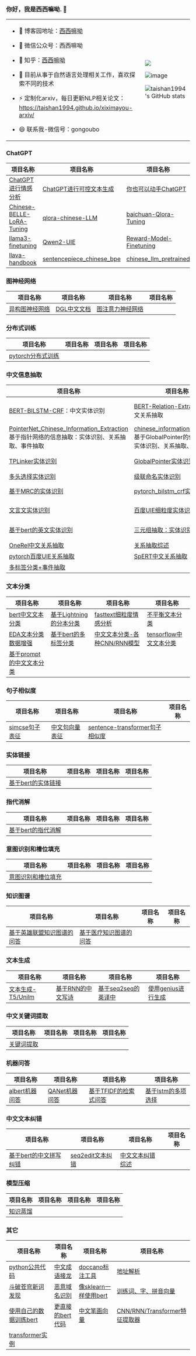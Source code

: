 <!--
### Hi there 👋
**taishan1994/taishan1994** is a ✨ _special_ ✨ repository because its `README.md` (this file) appears on your GitHub profile.

Here are some ideas to get you started:

- 🔭 I’m currently working on ...
- 🌱 I’m currently learning ...
- 👯 I’m looking to collaborate on ...
- 🤔 I’m looking for help with ...
- 💬 Ask me about ...
- 📫 How to reach me: ...
- 😄 Pronouns: ...
- ⚡ Fun fact: ...
-->

### 你好，我是西西嘛呦. 👋
<table>
<tr>
<td>
  
- 🌱 博客园地址：<a href="https://www.cnblogs.com/xiximayou/">西西嘛呦</a><br>
  
- 👯 微信公众号：西西嘛呦<br>

- 🔭 知乎：<a href="https://www.zhihu.com/people/gong-ou-bo">西西嘛呦</a><br>

- 🤔 目前从事于自然语言处理相关工作，喜欢探索不同的技术<br>

- ⚡ 定制化arxiv，每日更新NLP相关论文：https://taishan1994.github.io/xiximayou-arxiv/<br>

- 😄 联系我-微信号：gongoubo<br>
  
</td>
<td>

  ![](https://komarev.com/ghpvc/?username=taishan1994&color=ff69b4&style=for-the-badge)

  ![image](https://user-images.githubusercontent.com/27845149/185775092-dff60fa2-ce4a-469b-96a7-fc2dd9f8cb33.png)
  
  ![taishan1994's GitHub stats](https://github-readme-stats.vercel.app/api?username=taishan1994&show_icons=true&theme=aura)
  
</td>
</tr>
</table>

<!--
<strong>Check out my work below!</strong>
<br><br>
<a href="https://github.com/taishan1994">
  <img src="https://badges.pufler.dev/visits/taishan1994/taishan1994?style=flat-square&color=black&logo=github">
</a>
<a href="https://github.com/taishan1994">
  <img src="https://badges.pufler.dev/years/taishan1994?style=flat-square&color=black&logo=github">
</a>
<a href="https://github.com/taishan1994?tab=repositories">
  <img src="https://badges.pufler.dev/repos/taishan1994?style=flat-square&color=black&logo=github">
</a>
<a href="https://github.com/taishan1994">

  <img src="https://badges.pufler.dev/commits/monthly/taishan1994?style=flat-square&color=black&logo=github">
</a>
<br><br>
-->

<!--
<img src="https://github-readme-stats.vercel.app/api?username=taishan1994&show_icons=true&hide_border=true">
-->
### ChatGPT

| 项目名称                                                     | 项目名称                                                     | 项目名称                                                     | 项目名称                                                     |
| ------------------------------------------------------------ | ------------------------------------------------------------ | ------------------------------------------------------------ | ------------------------------------------------------------ |
| [ChatGPT进行情感分析](https://github.com/taishan1994/ChatABSA) | [ChatGPT进行可控文本生成](https://github.com/taishan1994/ChatCTG) | [你也可以动手ChatGPT](https://github.com/taishan1994/PPO_Chinese_Generate) | [ChatGLM-LoRA-Tuning](https://github.com/taishan1994/ChatGLM-LoRA-Tuning) |
| [Chinese-BELLE-LoRA-Tuning](https://github.com/taishan1994/Chinese-BELLE-LoRA-Tuning) | [qlora-chinese-LLM](https://github.com/taishan1994/qlora-chinese-LLM) | [baichuan-Qlora-Tuning](https://github.com/taishan1994/baichuan-Qlora-Tuning) | [langchain-learning](https://github.com/taishan1994/langchain-learning) |
| [llama3-finetuning](https://github.com/taishan1994/Llama3-Finetuning) | [Qwen2-UIE](https://github.com/taishan1994/Qwen2-UIE)        | [Reward-Model-Finetuning](https://github.com/taishan1994/Reward-Model-Finetuning) | [DPO-Finetuning](https://github.com/taishan1994/DPO-Finetuning) |
| [llava-handbook](https://github.com/taishan1994/llava-handbook) | [sentencepiece_chinese_bpe](https://github.com/taishan1994/sentencepiece_chinese_bpe) | [chinese_llm_pretrained](https://github.com/taishan1994/chinese_llm_pretrained) | [chinese_llm_sft](https://github.com/taishan1994/chinese_llm_sft) |

### 图神经网络

| 项目名称                                                     | 项目名称                                                     | 项目名称                                                     | 项目名称 |
| ------------------------------------------------------------ | ------------------------------------------------------------ | ------------------------------------------------------------ | ------------------------------------------------------------ |
| [异构图神经网络](https://github.com/taishan1994/pytorch_HAN) | [DGL中文文档](https://github.com/taishan1994/DGL_Chinese_Manual) | [图注意力神经网络](https://github.com/taishan1994/pytorch_gat) |          |

### 分布式训练

| 项目名称                                                     | 项目名称 | 项目名称 | 项目名称 |
| ------------------------------------------------------------ | ------------------------------------------------------------ | ------------------------------------------------------------ | ------------------------------------------------------------ |
| [pytorch分布式训练](https://github.com/taishan1994/pytorch-distributed-NLP) |          |          |          |

### 中文信息抽取
| 项目名称                                                     | 项目名称                                                     | 项目名称                                                     | 项目名称                                                     |
| ------------------------------------------------------------ | ------------------------------------------------------------ | ------------------------------------------------------------ | ------------------------------------------------------------ |
| [BERT-BILSTM-CRF](https://github.com/taishan1994/BERT-BILSTM-CRF)：中文实体识别 | [BERT-Relation-Extraction](https://github.com/taishan1994/BERT-Relation-Extraction)：中文关系抽取 | [BERT-ABSA](https://github.com/taishan1994/BERT-ABSA)：中文方面级情感分析 | [BERT-Event-Extraction](https://github.com/taishan1994/BERT-Event-Extraction) 中文事件抽取 |
| [PointerNet_Chinese_Information_Extraction ](https://github.com/taishan1994/PointerNet_Chinese_Information_Extraction)基于指针网络的信息抽取：实体识别、关系抽取、事件抽取 | [chinese_information_extraction](https://github.com/taishan1994/chinese_information_extraction) 基于GlobalPointer的信息抽取：实体识别、关系抽取、事件抽取 | [pytorch_bert_bilstm_crf实体识别](https://github.com/taishan1994/pytorch_bert_bilstm_crf_ner) | [中文命名实体识别综述](https://github.com/taishan1994/awesome-chinese-ner) |
| [TPLinker实体识别](https://github.com/taishan1994/pytorch_TPLinker_Plus_Ner) | [GlobalPointer实体识别](https://github.com/taishan1994/pytorch_GlobalPointer_Ner) | [pytorch版本的百度UIE信息抽取](https://github.com/taishan1994/pytorch_uie_ner) | [OneVersusRest实体识别](https://github.com/taishan1994/pytorch_OneVersusRest_Ner) |
| [多头选择实体识别](https://github.com/taishan1994/pytorch_Multi_Head_Selection_Ner) | [级联命名实体识别](https://github.com/taishan1994/pytorch_Cascade_Bert_Ner) | [albert属性抽取](https://github.com/taishan1994/pytorch_chinese_albert_attribute_extraction) | [W2NER实体识别](https://github.com/taishan1994/W2NER_predict) |
| [基于MRC的实体识别](https://github.com/taishan1994/BERT_MRC_NER_chinese) | [pytorch_bilstm_crf实体识别](https://github.com/taishan1994/pytorch_bilstm_crf_chinese_ner) | [三种架构进行实体识别](https://github.com/taishan1994/pytorch_ner_v1) | [tensorflow_bilstm_crf实体识别](https://github.com/taishan1994/tensorflow-bilstm-crf) |
| [文言文实体识别](https://github.com/taishan1994/classical_chinese_extraction) | [百度UIE细粒度实体识别](https://github.com/taishan1994/UIE_CLUENER) | [基于biaffine进行实体识别](https://github.com/taishan1994/pytorch_chinese_biaffine_ner) | [融合字形+拼音信息的bert中文实体识别](https://github.com/taishan1994/pytorch_bert_chinese_ner) |
| [基于bert的英文实体识别](https://github.com/taishan1994/pytorch_bert_english_ner) | [三元组抽取：实体识别+关系抽取](https://github.com/taishan1994/pytorch_triple_extraction) | [GlobalPointer三元组抽取](https://github.com/taishan1994/pytorch_GlobalPointer_triple_extraction) | [CaseRel三元组抽取](https://github.com/taishan1994/pytorch_casrel_triple_extraction) |
| [OneRel中文关系抽取](https://github.com/taishan1994/OneRel_chinese) | [关系抽取综述](https://github.com/taishan1994/awesome-relation-extraction) | [基于bert的关系抽取](https://github.com/taishan1994/pytorch_bert_relation_extraction) | [基于LTP的三元组抽取](https://github.com/taishan1994/ltp_triple_extraction) |
| [pytorch百度UIE关系抽取](https://github.com/taishan1994/pytorch_uie_re) | [SpERT中文关系抽取](https://github.com/taishan1994/SpERT_chinese) | [文言文关系抽取](https://github.com/taishan1994/classical_chinese_extraction) |                                                              |
| [多标签分类+事件抽取](https://github.com/taishan1994/pytorch_bert_event_extraction) |                                                              |                                                              |                                                              |

### 文本分类

| 项目名称                                                     | 项目名称                                                     | 项目名称                                                     | 项目名称                                                     |
| ------------------------------------------------------------ | ------------------------------------------------------------ | ------------------------------------------------------------ | ------------------------------------------------------------ |
| [bert中文文本分类](https://github.com/taishan1994/pytorch_bert_chinese_classification) | [基于Lightning的分本分类](https://github.com/taishan1994/pytorch_lightning_text_classification) | [fasttext细粒度情感分析](https://github.com/taishan1994/fasttext_chinese_ABSA) | [不平衡文本分类](https://github.com/taishan1994/pytorch_unbalanced_text_classification) |
| [EDA文本分类数据增强](https://github.com/taishan1994/eda_for_chinese_text_classification) | [基于bert的多标签分类](https://github.com/taishan1994/pytorch_bert_multi_classification) | [中文文本分类-各种CNN/RNN模型](https://github.com/taishan1994/pytorch_chinese_text_classification) | [tensorflow中文文本分类](https://github.com/taishan1994/tensorflow-text-classification) |
| [基于prompt的中文文本分类](https://github.com/taishan1994/prompt_text_classification) |                                                              |                                                              |                                                              |

### 句子相似度

| 项目名称                                                     | 项目名称                                                     | 项目名称                                                     | 项目名称 |
| ------------------------------------------------------------ | ------------------------------------------------------------ | ------------------------------------------------------------ | ------------------------------------------------------------ |
| [simcse句子表征](https://github.com/taishan1994/simcse_chinese_sentence_vector) | [中文句向量表征](https://github.com/taishan1994/chinese_sentence_embeddings) | [sentence-transformer句子相似度](https://github.com/taishan1994/sbert_text_similarity) |          |

### 实体链接

| 项目名称                                                     | 项目名称 | 项目名称 | 项目名称 |
| ------------------------------------------------------------ | -------- | -------- | -------- |
| [基于bert的实体链接](https://github.com/taishan1994/pytorch_bert_entity_linking) |          |          |          |

### 指代消解

| 项目名称                                                     | 项目名称 | 项目名称 | 项目名称 |
| ------------------------------------------------------------ | ------------------------------------------------------------ | ------------------------------------------------------------ | ------------------------------------------------------------ |
| [基于bert的指代消解](https://github.com/taishan1994/pytorch_bert_coreference_resolution) |          |          |          |

### 意图识别和槽位填充

| 项目名称                                                     | 项目名称 | 项目名称 | 项目名称 |
| ------------------------------------------------------------ | ------------------------------------------------------------ | ------------------------------------------------------------ | ------------------------------------------------------------ |
| [意图识别和槽位填充](https://github.com/taishan1994/pytorch_bert_intent_classification_and_slot_filling) |          |          |          |

### 知识图谱

| 项目名称                                                     | 项目名称                                                     | 项目名称 | 项目名称 |
| ------------------------------------------------------------ | ------------------------------------------------------------ | ------------------------------------------------------------ | ------------------------------------------------------------ |
| [基于英雄联盟知识图谱的问答](https://github.com/taishan1994/lol_knowledge_graph_qa) | [基于医疗知识图谱的问答](https://github.com/taishan1994/medical_question_and_answer_knowledge_graph) |          |          |

### 文本生成

| 项目名称                                                     | 项目名称                                                     | 项目名称                                                     | 项目名称                                                     |
| ------------------------------------------------------------ | ------------------------------------------------------------ | ------------------------------------------------------------ | ------------------------------------------------------------ |
| [文本生成-T5/Unilm](https://github.com/taishan1994/pytorch_Chinese_Generate) | [基于RNN的中文写诗](https://github.com/taishan1994/pytorch_peot_rnn) | [基于seq2seq的英译中](https://github.com/taishan1994/seq2seq_english_to_chinese) | [使用genius进行生成](https://github.com/taishan1994/genius_for_your_data) |

### 中文关键词提取

| 项目名称                                                     | 项目名称 | 项目名称 | 项目名称 |
| ------------------------------------------------------------ | ------------------------------------------------------------ | ------------------------------------------------------------ | ------------------------------------------------------------ |
| [关键词提取](https://github.com/taishan1994/chinese_keyword_extraction) |          |          |          |

### 机器问答

| 项目名称                                                     | 项目名称                                                     | 项目名称                                                     | 项目名称                                                     |
| ------------------------------------------------------------ | ------------------------------------------------------------ | ------------------------------------------------------------ | ------------------------------------------------------------ |
| [albert机器问答](https://github.com/taishan1994/pytorch_albert_qa) | [QANet机器问答](https://github.com/taishan1994/pytorch_chinese_QANet_cmrc2018) | [基于TFIDF的检索式问答](https://github.com/taishan1994/WebQA_tfidf) | [基于lstm的多项选择](https://github.com/taishan1994/pytorch_chinese_multiple_choice) |

### 中文文本纠错

| 项目名称                                                     | 项目名称                                                     | 项目名称                                                     | 项目名称 |
| ------------------------------------------------------------ | ------------------------------------------------------------ | ------------------------------------------------------------ | ------------------------------------------------------------ |
| [基于bert的中文拼写纠错](https://github.com/taishan1994/pytorch_bert_chinese_spell_correction) | [seq2edit文本纠错](https://github.com/taishan1994/Gector_chinese) | [中文文本纠错综述](https://github.com/taishan1994/awesome-chinese-text-correction) |          |

### 模型压缩

| 项目名称                                                     | 项目名称 | 项目名称 | 项目名称 |
| ------------------------------------------------------------ | ------------------------------------------------------------ | ------------------------------------------------------------ | ------------------------------------------------------------ |
| [知识蒸馏](https://github.com/taishan1994/pytorch_knowledge_distillation) |          |          |          |

### 其它

| 项目名称                                                     | 项目名称                                                     | 项目名称                                                     | 项目名称                                                     |
| ------------------------------------------------------------ | ------------------------------------------------------------ | ------------------------------------------------------------ | ------------------------------------------------------------ |
| [python公共代码](https://github.com/taishan1994/python_common_code_collection) | [中文成语接龙](https://github.com/taishan1994/chinese_chengyujielong) | [doccano标注工具](https://github.com/taishan1994/doccano_export) | [地址解析](https://github.com/taishan1994/address_normalize) |
| [斗破苍穹新词发现](https://github.com/taishan1994/dpcq_new_word_find) | [恶意域名识别](https://github.com/taishan1994/fasttext_chinese_ABSA) | [像sklearn一样使用bert](https://github.com/taishan1994/bert-sklearn-chinese) | [训练词、字、拼音向量](https://github.com/taishan1994/python3_wiki_word2vec) |
| [使用自己的数据训练bert](https://github.com/taishan1994/train_bert_use_your_data) | [更直接的bert代码](https://github.com/taishan1994/pytorch_simple_bert) | [中文笔画向量](https://github.com/taishan1994/stroke2vec)    | [CNN/RNN/Transformer特征提取器](https://github.com/taishan1994/pytorch_cnn_rnn_transformer) |
| [transformer实例](https://github.com/taishan1994/transformer-examples) |                                                              |                                                              |                                                              |





